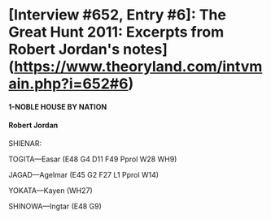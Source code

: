 # [Interview #652, Entry #6]: The Great Hunt 2011: Excerpts from Robert Jordan's notes](https://www.theoryland.com/intvmain.php?i=652#6)

#### 1-NOBLE HOUSE BY NATION

#### Robert Jordan

SHIENAR:
  
TOGITA—Easar (E48 G4 D11 F49 Pprol W28 WH9)
  
JAGAD—Agelmar (E45 G2 F27 L1 Pprol W14)
  
YOKATA—Kayen (WH27)
  
SHINOWA—Ingtar (E48 G9)

